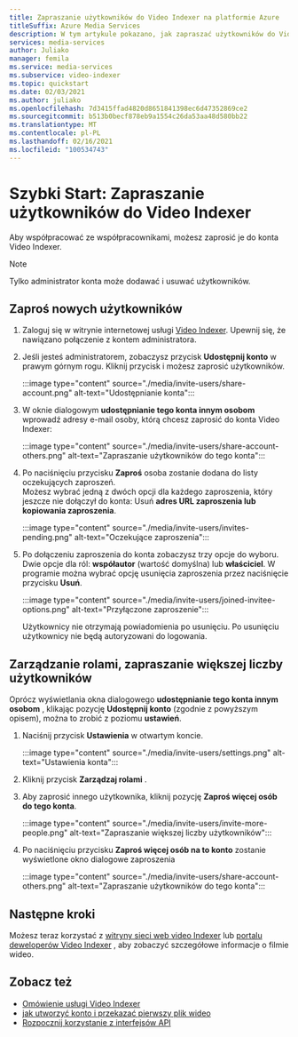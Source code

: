 ```yaml
---
title: Zapraszanie użytkowników do Video Indexer na platformie Azure
titleSuffix: Azure Media Services
description: W tym artykule pokazano, jak zapraszać użytkowników do Video Indexer.
services: media-services
author: Juliako
manager: femila
ms.service: media-services
ms.subservice: video-indexer
ms.topic: quickstart
ms.date: 02/03/2021
ms.author: juliako
ms.openlocfilehash: 7d3415ffad4820d8651841398ec6d47352869ce2
ms.sourcegitcommit: b513b0becf878eb9a1554c26da53aa48d580bb22
ms.translationtype: MT
ms.contentlocale: pl-PL
ms.lasthandoff: 02/16/2021
ms.locfileid: "100534743"
---
```

# <a name="quickstart-invite-users-to-video-indexer"></a>Szybki Start: Zapraszanie użytkowników do Video Indexer

Aby współpracować ze współpracownikami, możesz zaprosić je do konta Video Indexer. 

> [!NOTE]
> Tylko administrator konta może dodawać i usuwać użytkowników.

## <a name="invite-new-users"></a>Zaproś nowych użytkowników

1. Zaloguj się w witrynie internetowej usługi [Video Indexer](https://www.videoindexer.ai/). Upewnij się, że nawiązano połączenie z kontem administratora.
1. Jeśli jesteś administratorem, zobaczysz przycisk **Udostępnij konto** w prawym górnym rogu. Kliknij przycisk i możesz zaprosić użytkowników. 

    :::image type="content" source="./media/invite-users/share-account.png" alt-text="Udostępnianie konta":::
1. W oknie dialogowym **udostępnianie tego konta innym osobom** wprowadź adresy e-mail osoby, którą chcesz zaprosić do konta Video Indexer:

    :::image type="content" source="./media/invite-users/share-account-others.png" alt-text="Zapraszanie użytkowników do tego konta":::  
1. Po naciśnięciu przycisku **Zaproś** osoba zostanie dodana do listy oczekujących zaproszeń. <br/>Możesz wybrać jedną z dwóch opcji dla każdego zaproszenia, który jeszcze nie dołączył do  konta: Usuń **adres URL zaproszenia lub kopiowania zaproszenia**.

    :::image type="content" source="./media/invite-users/invites-pending.png" alt-text="Oczekujące zaproszenia":::  
1. Po dołączeniu zaproszenia do konta zobaczysz trzy opcje do wyboru. Dwie opcje dla ról: **współautor** (wartość domyślna) lub **właściciel**. W programie można wybrać opcję usunięcia zaproszenia przez naciśnięcie przycisku **Usuń**.

    :::image type="content" source="./media/invite-users/joined-invitee-options.png" alt-text="Przyłączone zaproszenie":::  

    Użytkownicy nie otrzymają powiadomienia po usunięciu. Po usunięciu użytkownicy nie będą autoryzowani do logowania.

## <a name="manage-roles-invite-more-users"></a>Zarządzanie rolami, zapraszanie większej liczby użytkowników

Oprócz wyświetlania okna dialogowego **udostępnianie tego konta innym osobom** , klikając pozycję **Udostępnij konto** (zgodnie z powyższym opisem), można to zrobić z poziomu **ustawień**.

1. Naciśnij przycisk **Ustawienia** w otwartym koncie. 

    :::image type="content" source="./media/invite-users/settings.png" alt-text="Ustawienia konta":::  
1. Kliknij przycisk **Zarządzaj rolami** .
1. Aby zaprosić innego użytkownika, kliknij pozycję **Zaproś więcej osób do tego konta**.

    :::image type="content" source="./media/invite-users/invite-more-people.png" alt-text="Zapraszanie większej liczby użytkowników":::  
1. Po naciśnięciu przycisku **Zaproś więcej osób na to konto** zostanie wyświetlone okno dialogowe zaproszenia
 
    :::image type="content" source="./media/invite-users/share-account-others.png" alt-text="Zapraszanie użytkowników do tego konta":::  

## <a name="next-steps"></a>Następne kroki

Możesz teraz korzystać z [witryny sieci web video Indexer](video-indexer-view-edit.md) lub [portalu deweloperów Video Indexer](video-indexer-use-apis.md) , aby zobaczyć szczegółowe informacje o filmie wideo.

## <a name="see-also"></a>Zobacz też

- [Omówienie usługi Video Indexer](video-indexer-overview.md)
- [jak utworzyć konto i przekazać pierwszy plik wideo](video-indexer-get-started.md)
- [Rozpocznij korzystanie z interfejsów API](video-indexer-use-apis.md)

